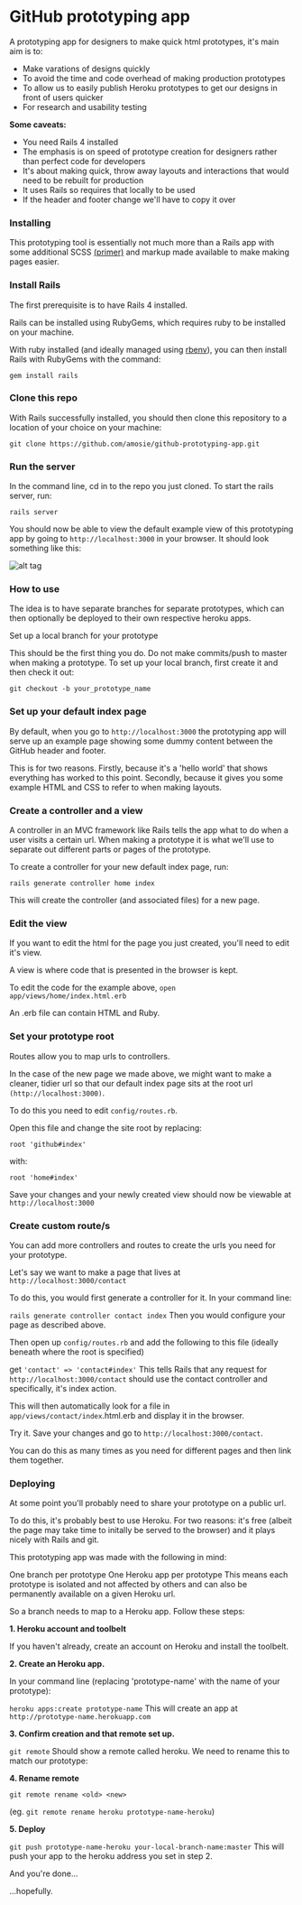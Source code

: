 # GitHub prototyping app

A prototyping app for designers to make quick html prototypes, it's main aim is to:
- Make varations of designs quickly
- To avoid the time and code overhead of making production prototypes
- To allow us to easily publish Heroku prototypes to get our designs in front of users quicker
- For research and usability testing


**Some caveats:**
- You need Rails 4 installed
- The emphasis is on speed of prototype creation for designers rather than perfect code for developers
- It's about making quick, throw away layouts and interactions that would need to be rebuilt for production
- It uses Rails so requires that locally to be used
- If the header and footer change we'll have to copy it over


### Installing

This prototyping tool is essentially not much more than a Rails app with some additional SCSS [(primer)](http://primercss.io/) and markup made available to make making pages easier.

### Install Rails

The first prerequisite is to have Rails 4 installed.

Rails can be installed using RubyGems, which requires ruby to be installed on your machine.

With ruby installed (and ideally managed using [rbenv](https://github.com/rbenv/rbenv)), you can then install Rails with RubyGems with the command:

`gem install rails`

### Clone this repo

With Rails successfully installed, you should then clone this repository to a location of your choice on your machine:

`git clone https://github.com/amosie/github-prototyping-app.git`

### Run the server

In the command line, cd in to the repo you just cloned. To start the rails server, run:

`rails server`

You should now be able to view the default example view of this prototyping app by going to `http://localhost:3000` in your browser. It should look something like this:

![alt tag](https://raw.githubusercontent.com/amosie/github-prototyping-app/master/public/example.png)

### How to use

The idea is to have separate branches for separate prototypes, which can then optionally be deployed to their own respective heroku apps.

Set up a local branch for your prototype

This should be the first thing you do. Do not make commits/push to master when making a prototype. To set up your local branch, first create it and then check it out:

`git checkout -b your_prototype_name`

### Set up your default index page

By default, when you go to `http://localhost:3000` the prototyping app will serve up an example page showing some dummy content between the GitHub header and footer.

This is for two reasons. Firstly, because it's a 'hello world' that shows everything has worked to this point. Secondly, because it gives you some example HTML and CSS to refer to when making layouts.

### Create a controller and a view

A controller in an MVC framework like Rails tells the app what to do when a user visits a certain url. When making a prototype it is what we'll use to separate out different parts or pages of the prototype.

To create a controller for your new default index page, run:

`rails generate controller home index`

This will create the controller (and associated files) for a new page.

### Edit the view

If you want to edit the html for the page you just created, you'll need to edit it's view.

A view is where code that is presented in the browser is kept.

To edit the code for the example above, `open app/views/home/index.html.erb`

An .erb file can contain HTML and Ruby.

### Set your prototype root

Routes allow you to map urls to controllers.

In the case of the new page we made above, we might want to make a cleaner, tidier url so that our default index page sits at the root url `(http://localhost:3000)`.

To do this you need to edit `config/routes.rb`.

Open this file and change the site root by replacing:

`root 'github#index'`

with:

`root 'home#index'`

Save your changes and your newly created view should now be viewable at `http://localhost:3000`

### Create custom route/s

You can add more controllers and routes to create the urls you need for your prototype.

Let's say we want to make a page that lives at `http://localhost:3000/contact`

To do this, you would first generate a controller for it. In your command line:

`rails generate controller contact index`
Then you would configure your page as described above.

Then open up `config/routes.rb` and add the following to this file (ideally beneath where the root is specified)

get `'contact' => 'contact#index'`
This tells Rails that any request for `http://localhost:3000/contact` should use the contact controller and specifically, it's index action.

This will then automatically look for a file in `app/views/contact/index`.html.erb and display it in the browser.

Try it. Save your changes and go to `http://localhost:3000/contact`.

You can do this as many times as you need for different pages and then link them together.

### Deploying

At some point you'll probably need to share your prototype on a public url.

To do this, it's probably best to use Heroku. For two reasons: it's free (albeit the page may take time to initally be served to the browser) and it plays nicely with Rails and git.

This prototyping app was made with the following in mind:

One branch per prototype
One Heroku app per prototype
This means each prototype is isolated and not affected by others and can also be permanently available on a given Heroku url.

So a branch needs to map to a Heroku app. Follow these steps:

**1. Heroku account and toolbelt**

If you haven't already, create an account on Heroku and install the toolbelt.

**2. Create an Heroku app.**

In your command line (replacing 'prototype-name' with the name of your prototype):

`heroku apps:create prototype-name`
This will create an app at `http://prototype-name.herokuapp.com`

**3. Confirm creation and that remote set up.**

`git remote`
Should show a remote called heroku. We need to rename this to match our prototype:

**4. Rename remote**

`git remote rename <old> <new>`

(eg.  `git remote rename heroku prototype-name-heroku`)

**5. Deploy**

`git push prototype-name-heroku your-local-branch-name:master`
This will push your app to the heroku address you set in step 2.

And you're done...

...hopefully.
